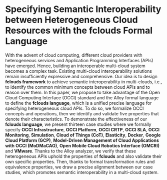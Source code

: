 # Specifying Semantic Interoperability between Heterogeneous Cloud Resources with the fclouds Formal Language

With  the  advent  of  cloud  computing, different  cloud  providers with heterogeneous services and Application Programming Interfaces (APIs) have emerged. Hence, building an interoperable multi-cloud system becomes a complex task.
Existing multi-cloud interoperability solutions remain insufficiently expressive and comprehensive.  Our idea is to design **fclouds framework** to achieve semantic interoperability in multi-clouds, i.e., to identify the common minimum concepts between cloud APIs and to reason over them. In this paper, we propose to take advantage of the Open Cloud Computing Interface (OCCI) standard and the Alloy formal language to define the **fclouds language**, which is a unified precise language for specifying heterogeneous cloud APIs. To do so, we formalize OCCI concepts and operations, then we identify and validate five properties that denote their characteristics. To demonstrate the effectiveness of our **fclouds language**, we present thirteen case studies where we formally specify  **OCCI Infrastructure**, **OCCI Platform**, **OCCI CRTP**, **OCCI SLA**, **OCCI Monitoring**, **Simulation**, **Cloud of Things (CoT)**, **Elasticity**, **Docker**, **Google Cloud Platform (GCP)**, **Model-Driven Management of Cloud Applications with OCCI (MoDMaCAO)**, **Open Mobile Cloud Robotics Interface (OMCRI)** and **VMware**. Thanks to the Alloy analyzer, we verify that these heterogeneous APIs uphold the properties of **fclouds** and also validate their own specific properties.
Then, thanks to formal transformation rules and equivalence properties, we draw a precise alignment between our case studies, which promotes semantic interoperability in a multi-cloud system.

